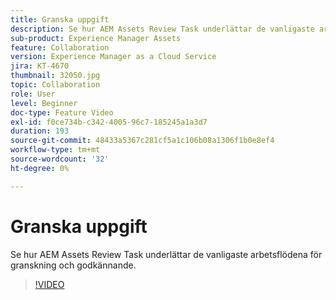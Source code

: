 ```yaml
---
title: Granska uppgift
description: Se hur AEM Assets Review Task underlättar de vanligaste arbetsflödena för granskning och godkännande.
sub-product: Experience Manager Assets
feature: Collaboration
version: Experience Manager as a Cloud Service
jira: KT-4670
thumbnail: 32050.jpg
topic: Collaboration
role: User
level: Beginner
doc-type: Feature Video
exl-id: f0ce734b-c342-4005-96c7-185245a1a3d7
duration: 193
source-git-commit: 48433a5367c281cf5a1c106b08a1306f1b0e8ef4
workflow-type: tm+mt
source-wordcount: '32'
ht-degree: 0%

---
```


# Granska uppgift

Se hur AEM Assets Review Task underlättar de vanligaste arbetsflödena för granskning och godkännande.

>[!VIDEO](https://video.tv.adobe.com/v/32050?quality=12&learn=on)
